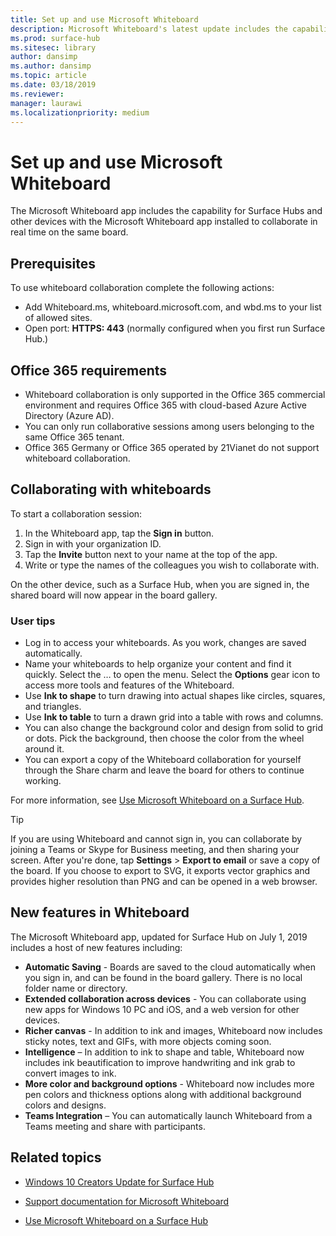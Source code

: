```yaml
---
title: Set up and use Microsoft Whiteboard
description: Microsoft Whiteboard's latest update includes the capability for two Surface Hubs to collaborate in real time on the same board.
ms.prod: surface-hub
ms.sitesec: library
author: dansimp
ms.author: dansimp
ms.topic: article
ms.date: 03/18/2019
ms.reviewer: 
manager: laurawi
ms.localizationpriority: medium
---
```


# Set up and use Microsoft Whiteboard

The Microsoft Whiteboard app includes the capability for Surface Hubs and other devices with the Microsoft Whiteboard app installed to collaborate in real time on the same board.

## Prerequisites

To use whiteboard collaboration complete the following actions:

- Add  Whiteboard.ms, whiteboard.microsoft.com, and wbd.ms to your list of allowed sites.
- Open port: **HTTPS: 443** (normally configured when you first run Surface Hub.)

## Office 365 requirements

- Whiteboard collaboration is only supported in the Office 365 commercial environment and requires Office 365 with cloud-based Azure Active Directory (Azure AD).
- You can only run collaborative sessions among users belonging to the same Office 365 tenant.
- Office 365 Germany or Office 365 operated by 21Vianet do not support whiteboard collaboration.

## Collaborating with whiteboards

To start a collaboration session:

1. In the Whiteboard app, tap the **Sign in** button.
2. Sign in with your organization ID.
3. Tap the **Invite** button next to your name at the top of the app.
4. Write or type the names of the colleagues you wish to collaborate with.

On the other device, such as a Surface Hub, when you are signed in, the shared board will now appear in the board gallery.

### User tips
- Log in to access your whiteboards. As you work, changes are saved automatically.
- Name your whiteboards to help organize your content and find it quickly. Select the … to open the menu. Select the **Options** gear icon to access more tools and features of the Whiteboard.
- Use **Ink to shape** to turn drawing into actual shapes like circles, squares, and triangles.
- Use **Ink to table** to turn a drawn grid into a table with rows and columns.
- You can also change the background color and design from solid to grid or dots. Pick the background, then choose the color from the wheel around it.
- You can export a copy of the Whiteboard collaboration for yourself through the Share charm and leave the board for others to continue working.

For more information, see [Use Microsoft Whiteboard on a Surface Hub](https://support.office.com/article/use-microsoft-whiteboard-on-a-surface-hub-5c594985-129d-43f9-ace5-7dee96f7621d).

> [!TIP]
>  If you are using Whiteboard and cannot sign in, you can collaborate by joining a Teams or Skype for Business meeting, and then sharing your screen. After you're done, tap **Settings** > **Export to email** or save a copy of the board. If you choose to export to SVG, it exports vector graphics and provides higher resolution than PNG and can be opened in a web browser.

## New features in Whiteboard

The Microsoft Whiteboard app, updated for Surface Hub on July 1, 2019 includes a host of new features including:

- **Automatic Saving** - Boards are saved to the cloud automatically when you sign in, and can be found in the board gallery. There is no local folder name or directory.
- **Extended collaboration across devices** - You can collaborate using new apps for Windows 10 PC and iOS, and a web version for other devices.
- **Richer canvas** - In addition to ink and images, Whiteboard now includes sticky notes, text and GIFs, with more objects coming soon.
- **Intelligence** – In addition to ink to shape and table, Whiteboard now includes ink beautification to improve handwriting and ink grab to convert images to ink.
- **More color and background options** - Whiteboard now includes more pen colors and thickness options along with additional background colors and designs.
- **Teams Integration** – You can automatically launch Whiteboard from a Teams meeting and share with participants.


## Related topics

- [Windows 10 Creators Update for Surface Hub](https://www.microsoft.com/surface/support/surface-hub/windows-10-creators-update-surface-hub)

- [Support documentation for Microsoft Whiteboard](https://support.office.com/article/Whiteboard-Help-0c0f2aa0-b1bb-491c-b814-fd22de4d7c01)

- [Use Microsoft Whiteboard on a Surface Hub](https://support.office.com/article/use-microsoft-whiteboard-on-a-surface-hub-5c594985-129d-43f9-ace5-7dee96f7621d)
